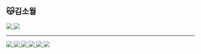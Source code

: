 
<div align="left">

## 😽김소월

<div align="">

<a href="https://velog.io/@rlarjsdn3/posts" target="_blank"><img src="https://img.shields.io/badge/Velog-20C997?style=for-the-badge&logo=Velog&logoColor=white"/>
<a href="https://rlarjsdn3.github.io/categories/" target="_blank"><img src="https://img.shields.io/badge/GitHub-000000?style=for-the-badge&logo=GitHub&logoColor=white"/>
</div>

---

<div align="">
<img src="https://img.shields.io/badge/Swift-F05138?style=flat-square&logo=Swift&logoColor=white"/>
<img src="https://img.shields.io/badge/Combine-DB7093?style=flat-square&logo=Swift&logoColor=white"/>
<img src="https://img.shields.io/badge/RxSwift-B7178C?style=flat-square&logo=ReactiveX&logoColor=white"/>
<img src="https://img.shields.io/badge/ReactorKit-09D3AC?style=flat-square&logo=Preact&logoColor=white"/>
<img src="https://img.shields.io/badge/Xcode-147EFB?style=flat-square&logo=Xcode&logoColor=white"/>
<img src="https://img.shields.io/badge/Realm-39477F?style=flat-square&logo=Realm&logoColor=#39477F"/>
</div>

<br>


<!-- 

<details>
<summary>Activity</summary>
<div markdown="1">

<a href="https://solved.ac/rlarjsdn3"><img align="right" src="http://mazassumnida.wtf/api/generate_badge?boj=rlarjsdn3"/></a>

|기간|활동|기수|
|:-:|-:|:-|
|<sub>2024.02 ~ </sub> | SK **Devocean Young** | 3기 |
|<sub>2024.02 ~ </sub> | Klaytn Dev Ambassador | 3기 |
|<sub>2023.09 ~ </sub>| 교내 블록체인 학회 **Ewha Chain** | 12기 |
|<sub>2023.07 ~ 23.08</sub>| 코드잇 엠버서더 | 1기 |
|<sub>2023.07 ~ 23.08</sub>| 전국 연합 IT 동아리 **DND** | 9기 개발 |
|<sub>2022.09 ~ 23.02</sub>| 신촌연합 IT 창업동아리 **CEOS** | 16기 프론트 |
|<sub>2022.09 ~ 23.02</sub>| 교내 정보보안 동아리 **E-COPS** | 11기 |
|<sub>2021.09 ~ 22.02</sub>| 전국 대학생 연합 IT 창업동아리 **SOPT** | 29기 iOS |
|<sub>2021.09 ~ 22.07</sub>| Google Developer Students Club Ewha | 3기 Core Member  |
|<sub>2021.03 ~ 21.12</sub>| 교내 웹개발 커리어클럽 **EFUB** | 1기 프론트 |


</div>
</details>

-->
